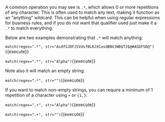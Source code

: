 A common operation you may see is `.*`, which allows 0 or more repetitions of any character. This is often used to match any text, making it function as an “anything” wildcard. This can be helpful when using regular expressions for business rules, and if you do not want that qualifier used just make it a `.*` to match everything.

Below are two examples demonstrating that `.*` will match anything: 

`match(regex=".*", str="AsdfSJDFJSVdsfBLKJXCasdBNVJWB$TJ$@#ASDFSD@")`{{execute}}

`match(regex=".*", str="Alpha")`{{execute}}

Note also it will match an empty string: 

`match(regex=".*", str="")`{{execute}}

If you want to match non-empty strings, you can require a minimum of 1 repetition of a character using `+` or `{1,}`: 

`match(regex=".+", str="Alpha")`{{execute}}

`match(regex=".+", str="")`{{execute}}

